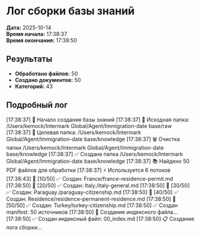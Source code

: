 # Лог сборки базы знаний

**Дата:** 2025-10-14  
**Время начала:** 17:38:37  
**Время окончания:** 17:38:50

## Результаты

- **Обработано файлов:** 50
- **Создано документов:** 50
- **Категорий:** 43

## Подробный лог

[17:38:37] 🚀 Начало создания базы знаний
[17:38:37] 📂 Исходная папка: /Users/kemock/Intermark Global/Agent/Immigration-date base/raw
[17:38:37] 📂 Целевая папка: /Users/kemock/Intermark Global/Agent/Immigration-date base/knowledge
[17:38:37] 🗑️  Очистка папки /Users/kemock/Intermark Global/Agent/Immigration-date base/knowledge
[17:38:37] ✅ Создана папка /Users/kemock/Intermark Global/Agent/Immigration-date base/knowledge
[17:38:37] 📚 Найдено 50 PDF файлов для обработки
[17:38:37] ⚡ Используется 6 потоков
[17:38:43] 📄 [10/50] ✅ Создан: France/france-residence-permit.md
[17:38:50] 📄 [20/50] ✅ Создан: Italy./italy-general.md
[17:38:50] 📄 [30/50] ✅ Создан: Paraguay./paraguay-citizenship.md
[17:38:50] 📄 [40/50] ✅ Создан: Residence/residence-permanent-residence.md
[17:38:50] 📄 [50/50] ✅ Создан: Turkey/turkey-citizenship.md
[17:38:50] ✅ Создан manifest: 50 источников
[17:38:50] 📑 Создание индексного файла...
[17:38:50] ✅ Создан индексный файл: 00_index.md
[17:38:50] 📋 Создание лога сборки...
